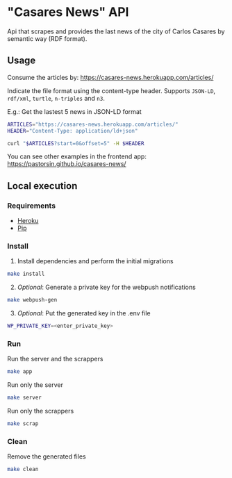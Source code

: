 # "Casares News" API
Api that scrapes and provides the last news of the city of Carlos Casares by semantic way (RDF format).

## Usage

Consume the articles by: https://casares-news.herokuapp.com/articles/

Indicate the file format using the content-type header. Supports `JSON-LD`, `rdf/xml`, `turtle`, `n-triples` and `n3`.

E.g.: Get the lastest 5 news in JSON-LD format
```bash
ARTICLES="https://casares-news.herokuapp.com/articles/"
HEADER="Content-Type: application/ld+json" 

curl "$ARTICLES?start=0&offset=5" -H $HEADER
```

You can see other examples in the frontend app: https://pastorsin.github.io/casares-news/

## Local execution
### Requirements

- [Heroku](https://devcenter.heroku.com/articles/heroku-cli)
- [Pip](https://pip.pypa.io/en/stable/installation/)

### Install
1. Install dependencies and perform the initial migrations

```bash
make install
```

2. *Optional*: Generate a private key for the webpush notifications

```bash
make webpush-gen
```

3. *Optional*: Put the generated key in the .env file

```bash
WP_PRIVATE_KEY=<enter_private_key>
```

### Run

Run the server and the scrappers

```bash
make app
```

Run only the server

```bash
make server
```

Run only the scrappers

```bash
make scrap
```

### Clean

Remove the generated files

```bash
make clean
```